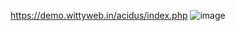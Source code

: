 https://demo.wittyweb.in/acidus/index.php
![image](https://user-images.githubusercontent.com/107758531/214552590-692999a1-094b-48ea-94e7-92a78373e9c5.png)
